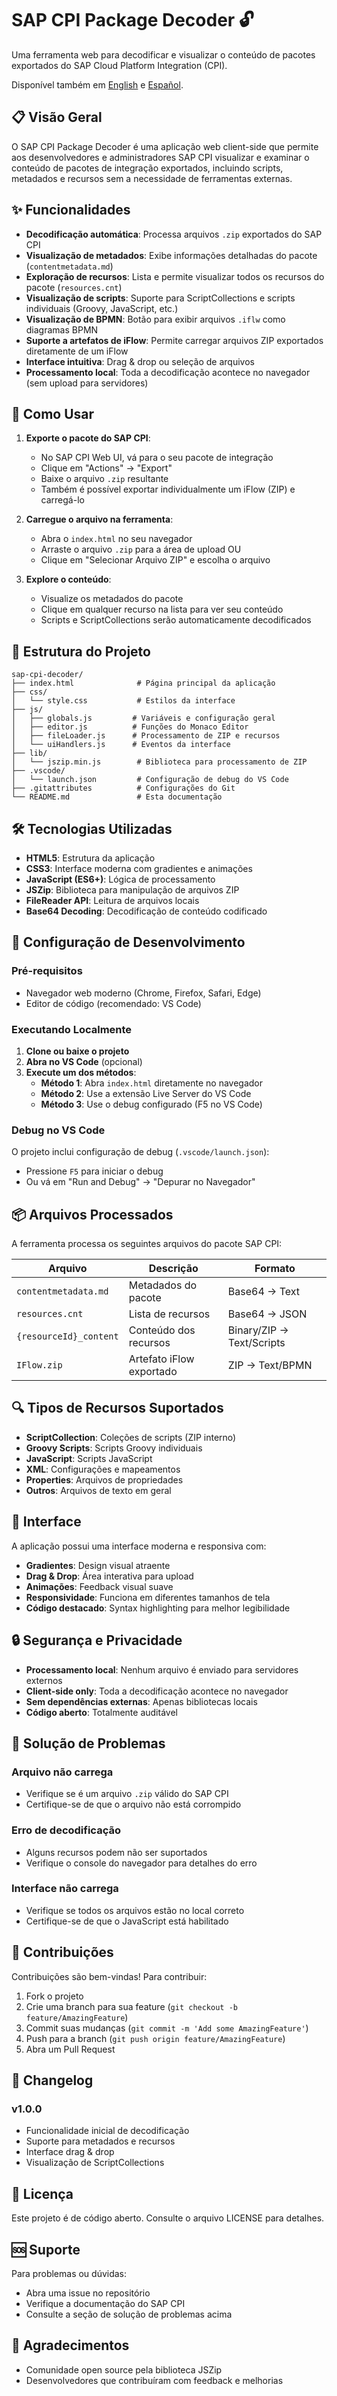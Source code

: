 # SAP CPI Package Decoder 🔓

Uma ferramenta web para decodificar e visualizar o conteúdo de pacotes exportados do SAP Cloud Platform Integration (CPI).

Disponível também em [English](README.en-US.md) e [Español](README.es-ES.md).

## 📋 Visão Geral

O SAP CPI Package Decoder é uma aplicação web client-side que permite aos desenvolvedores e administradores SAP CPI visualizar e examinar o conteúdo de pacotes de integração exportados, incluindo scripts, metadados e recursos sem a necessidade de ferramentas externas.

## ✨ Funcionalidades

- **Decodificação automática**: Processa arquivos `.zip` exportados do SAP CPI
- **Visualização de metadados**: Exibe informações detalhadas do pacote (`contentmetadata.md`)
- **Exploração de recursos**: Lista e permite visualizar todos os recursos do pacote (`resources.cnt`)
- **Visualização de scripts**: Suporte para ScriptCollections e scripts individuais (Groovy, JavaScript, etc.)
- **Visualização de BPMN**: Botão para exibir arquivos `.iflw` como diagramas BPMN
- **Suporte a artefatos de iFlow**: Permite carregar arquivos ZIP exportados diretamente de um iFlow
- **Interface intuitiva**: Drag & drop ou seleção de arquivos
- **Processamento local**: Toda a decodificação acontece no navegador (sem upload para servidores)

## 🚀 Como Usar

1. **Exporte o pacote do SAP CPI**:
   - No SAP CPI Web UI, vá para o seu pacote de integração
   - Clique em "Actions" → "Export"
   - Baixe o arquivo `.zip` resultante
   - Também é possível exportar individualmente um iFlow (ZIP) e carregá-lo

2. **Carregue o arquivo na ferramenta**:
   - Abra o `index.html` no seu navegador
   - Arraste o arquivo `.zip` para a área de upload OU
   - Clique em "Selecionar Arquivo ZIP" e escolha o arquivo

3. **Explore o conteúdo**:
   - Visualize os metadados do pacote
   - Clique em qualquer recurso na lista para ver seu conteúdo
   - Scripts e ScriptCollections serão automaticamente decodificados

## 📁 Estrutura do Projeto

```
sap-cpi-decoder/
├── index.html              # Página principal da aplicação
├── css/
│   └── style.css           # Estilos da interface
├── js/
│   ├── globals.js         # Variáveis e configuração geral
│   ├── editor.js          # Funções do Monaco Editor
│   ├── fileLoader.js      # Processamento de ZIP e recursos
│   └── uiHandlers.js      # Eventos da interface
├── lib/
│   └── jszip.min.js        # Biblioteca para processamento de ZIP
├── .vscode/
│   └── launch.json         # Configuração de debug do VS Code
├── .gitattributes          # Configurações do Git
└── README.md               # Esta documentação
```

## 🛠️ Tecnologias Utilizadas

- **HTML5**: Estrutura da aplicação
- **CSS3**: Interface moderna com gradientes e animações
- **JavaScript (ES6+)**: Lógica de processamento
- **JSZip**: Biblioteca para manipulação de arquivos ZIP
- **FileReader API**: Leitura de arquivos locais
- **Base64 Decoding**: Decodificação de conteúdo codificado

## 🔧 Configuração de Desenvolvimento

### Pré-requisitos
- Navegador web moderno (Chrome, Firefox, Safari, Edge)
- Editor de código (recomendado: VS Code)

### Executando Localmente

1. **Clone ou baixe o projeto**
2. **Abra no VS Code** (opcional)
3. **Execute um dos métodos**:
   - **Método 1**: Abra `index.html` diretamente no navegador
   - **Método 2**: Use a extensão Live Server do VS Code
   - **Método 3**: Use o debug configurado (F5 no VS Code)

### Debug no VS Code

O projeto inclui configuração de debug (`.vscode/launch.json`):
- Pressione `F5` para iniciar o debug
- Ou vá em "Run and Debug" → "Depurar no Navegador"

## 📦 Arquivos Processados

A ferramenta processa os seguintes arquivos do pacote SAP CPI:

| Arquivo | Descrição | Formato |
|---------|-----------|---------|
| `contentmetadata.md` | Metadados do pacote | Base64 → Text |
| `resources.cnt` | Lista de recursos | Base64 → JSON |
| `{resourceId}_content` | Conteúdo dos recursos | Binary/ZIP → Text/Scripts |
| `IFlow.zip` | Artefato iFlow exportado | ZIP → Text/BPMN |

## 🔍 Tipos de Recursos Suportados

- **ScriptCollection**: Coleções de scripts (ZIP interno)
- **Groovy Scripts**: Scripts Groovy individuais
- **JavaScript**: Scripts JavaScript
- **XML**: Configurações e mapeamentos
- **Properties**: Arquivos de propriedades
- **Outros**: Arquivos de texto em geral

## 🎨 Interface

A aplicação possui uma interface moderna e responsiva com:
- **Gradientes**: Design visual atraente
- **Drag & Drop**: Área interativa para upload
- **Animações**: Feedback visual suave
- **Responsividade**: Funciona em diferentes tamanhos de tela
- **Código destacado**: Syntax highlighting para melhor legibilidade

## 🔒 Segurança e Privacidade

- **Processamento local**: Nenhum arquivo é enviado para servidores externos
- **Client-side only**: Toda a decodificação acontece no navegador
- **Sem dependências externas**: Apenas bibliotecas locais
- **Código aberto**: Totalmente auditável

## 🐛 Solução de Problemas

### Arquivo não carrega
- Verifique se é um arquivo `.zip` válido do SAP CPI
- Certifique-se de que o arquivo não está corrompido

### Erro de decodificação
- Alguns recursos podem não ser suportados
- Verifique o console do navegador para detalhes do erro

### Interface não carrega
- Verifique se todos os arquivos estão no local correto
- Certifique-se de que o JavaScript está habilitado

## 🤝 Contribuições

Contribuições são bem-vindas! Para contribuir:

1. Fork o projeto
2. Crie uma branch para sua feature (`git checkout -b feature/AmazingFeature`)
3. Commit suas mudanças (`git commit -m 'Add some AmazingFeature'`)
4. Push para a branch (`git push origin feature/AmazingFeature`)
5. Abra um Pull Request

## 📝 Changelog

### v1.0.0
- Funcionalidade inicial de decodificação
- Suporte para metadados e recursos
- Interface drag & drop
- Visualização de ScriptCollections

## 📄 Licença

Este projeto é de código aberto. Consulte o arquivo LICENSE para detalhes.

## 🆘 Suporte

Para problemas ou dúvidas:
- Abra uma issue no repositório
- Verifique a documentação do SAP CPI
- Consulte a seção de solução de problemas acima

## 🙏 Agradecimentos

- Comunidade open source pela biblioteca JSZip
- Desenvolvedores que contribuíram com feedback e melhorias
